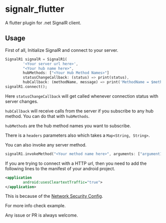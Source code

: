 # signalr_flutter

A flutter plugin for .net SignalR client.

## Usage

First of all, Initialize SignalR and connect to your server.

```dart
SignalR1 signalR = SignalR1(
        '<Your server url here>',
        "<Your hub name here>",
        hubMethods: ["<Your Hub Method Names>"]
        statusChangeCallback: (status) => print(status),
        hubCallback: (methodName, message) => print('MethodName = $methodName, Message = $message'));
signalR1.connect();
```

Here `statusChangeCallback` will get called whenever connection status with server changes.

`hubCallback` will receive calls from the server if you subscribe to any hub method. You can do that with `hubMethods`.

`hubMethods` are the hub method names you want to subscribe.

There is a `headers` parameters also which takes a `Map<String, String>`.

You can also invoke any server method.

```dart
signalR1.invokeMethod("<Your method name here>", arguments: ["argument1", "argument2"]);
```


If you are trying to connect with a HTTP url, then you need to add the following lines to the manifest of your android project.

```xml
<application
        android:usesCleartextTraffic="true">
</application>
```

This is because of the [Network Security Config](https://developer.android.com/training/articles/security-config#CleartextTrafficPermitted).


For more info check example.

Any issue or PR is always welcome.
